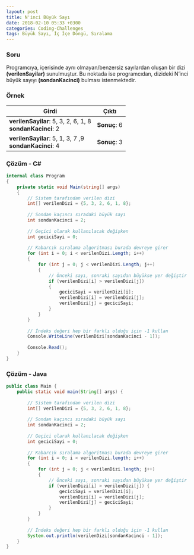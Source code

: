 ```yaml
---
layout: post
title: N'inci Büyük Sayı
date: 2018-02-10 05:33 +0300
categories: Coding-Challenges
tags: Büyük Sayı, İç İçe Döngü, Sıralama
---
```

### Soru
Programcıya, içerisinde aynı olmayan/benzersiz sayılardan oluşan bir dizi **(verilenSayilar)** sunulmuştur. Bu noktada ise programcıdan, dizideki N’inci büyük sayıyı **(sondanKacinci)** bulması istenmektedir.

### Örnek

| Girdi                                                        | Çıktı        |
|--------------------------------------------------------------|--------------|
| **verilenSayilar**: 5, 3, 2, 6, 1, 8<br>**sondanKacinci**: 2 | **Sonuç**: 6 |
| **verilenSayilar**: 5, 1, 3, 7 ,9<br>**sondanKacinci**: 4    | **Sonuç**: 3 |

### Çözüm - C#
```csharp
internal class Program
{
    private static void Main(string[] args)
    {
        // Sistem tarafından verilen dizi
        int[] verilenDizi = {5, 3, 2, 6, 1, 8};
 
        // Sondan kaçıncı sıradaki büyük sayı
        int sondanKacinci = 2;
 
        // Geçici olarak kullanılacak değişken
        int geciciSayi = 0;
 
        // Kabarcık sıralama algoritması burada devreye girer
        for (int i = 0; i < verilenDizi.Length; i++)
        {
            for (int j = 0; j < verilenDizi.Length; j++)
            {
                // Önceki sayı, sonraki sayıdan büyükse yer değiştir
                if (verilenDizi[i] > verilenDizi[j])
                {
                    geciciSayi = verilenDizi[i];
                    verilenDizi[i] = verilenDizi[j];
                    verilenDizi[j] = geciciSayi;
                }
            }
        }
 
        // İndeks değeri hep bir farklı olduğu için -1 kullan
        Console.WriteLine(verilenDizi[sondanKacinci - 1]);
 
        Console.Read();
    }
}
```

### Çözüm - Java
```java
public class Main {
    public static void main(String[] args) {
 
        // Sistem tarafından verilen dizi
        int[] verilenDizi = {5, 3, 2, 6, 1, 8};
 
        // Sondan kaçıncı sıradaki büyük sayı
        int sondanKacinci = 2;
 
        // Geçici olarak kullanılacak değişken
        int geciciSayi = 0;
 
        // Kabarcık sıralama algoritması burada devreye girer
        for (int i = 0; i < verilenDizi.length; i++)
        {
            for (int j = 0; j < verilenDizi.length; j++)
            {
                // Önceki sayı, sonraki sayıdan büyükse yer değiştir
                if (verilenDizi[i] > verilenDizi[j]) {
                    geciciSayi = verilenDizi[i];
                    verilenDizi[i] = verilenDizi[j];
                    verilenDizi[j] = geciciSayi;
                }
            }
        }
 
        // İndeks değeri hep bir farklı olduğu için -1 kullan
        System.out.println(verilenDizi[sondanKacinci - 1]);
    }
}
```
